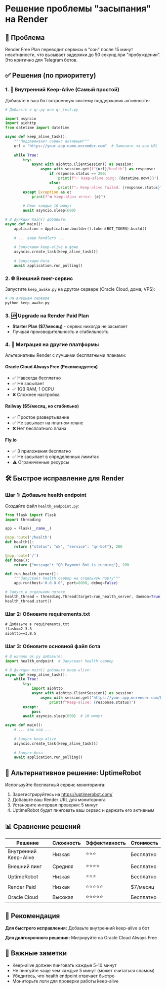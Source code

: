 # Решение проблемы "засыпания" на Render

## 🚨 Проблема
Render Free Plan переводит сервисы в "сон" после 15 минут неактивности, что вызывает задержки до 50 секунд при "пробуждении". Это критично для Telegram ботов.

## ✅ Решения (по приоритету)

### 1. 🔄 Внутренний Keep-Alive (Самый простой)

Добавьте в ваш бот встроенную систему поддержания активности:

```python
# Добавьте в qr.py или qr_test.py

import asyncio
import aiohttp
from datetime import datetime

async def keep_alive_task():
    """Поддерживает сервис активным"""
    url = "https://your-app-name.onrender.com"  # Замените на ваш URL
    
    while True:
        try:
            async with aiohttp.ClientSession() as session:
                async with session.get(f"{url}/health") as response:
                    if response.status == 200:
                        print(f"✅ Keep-alive ping: {datetime.now()}")
                    else:
                        print(f"⚠️ Keep-alive failed: {response.status}")
        except Exception as e:
            print(f"❌ Keep-alive error: {e}")
        
        # Пинг каждые 10 минут
        await asyncio.sleep(600)

# В функции main() добавьте:
async def main():
    application = Application.builder().token(BOT_TOKEN).build()
    
    # ... ваши handlers ...
    
    # Запускаем keep-alive в фоне
    asyncio.create_task(keep_alive_task())
    
    # Запускаем бота
    await application.run_polling()
```

### 2. 🌐 Внешний пинг-сервис

Запустите `keep_awake.py` на другом сервере (Oracle Cloud, дома, VPS):

```bash
# На внешнем сервере
python keep_awake.py
```

### 3. 🆙 Upgrade на Render Paid Plan

- **Starter Plan ($7/месяц)** - сервис никогда не засыпает
- Лучшая производительность и стабильность

### 4. 🚀 Миграция на другие платформы

Альтернативы Render с лучшими бесплатными планами:

#### Oracle Cloud Always Free (Рекомендуется)
- ✅ Навсегда бесплатно
- ✅ Не засыпает
- ✅ 1GB RAM, 1 OCPU
- ❌ Сложнее настройка

#### Railway ($5/месяц, но стабильно)
- ✅ Простое развертывание
- ✅ Не засыпает на платном плане
- ❌ Нет бесплатного плана

#### Fly.io
- ✅ 3 приложения бесплатно
- ✅ Не засыпает в определенных лимитах
- ⚠️ Ограниченные ресурсы

## 🛠️ Быстрое исправление для Render

### Шаг 1: Добавьте health endpoint

Создайте файл `health_endpoint.py`:

```python
from flask import Flask
import threading

app = Flask(__name__)

@app.route('/health')
def health():
    return {"status": "ok", "service": "qr-bot"}, 200

@app.route('/')
def home():
    return {"message": "QR Payment Bot is running"}, 200

def run_health_server():
    """Запускает health сервер на отдельном порту"""
    app.run(host='0.0.0.0', port=8080, debug=False)

# Запуск в отдельном потоке
health_thread = threading.Thread(target=run_health_server, daemon=True)
health_thread.start()
```

### Шаг 2: Обновите requirements.txt

```txt
# Добавьте в requirements.txt
flask==2.3.3
aiohttp==3.8.5
```

### Шаг 3: Обновите основной файл бота

```python
# В начале qr.py добавьте:
import health_endpoint  # Запускает health сервер

# В функции main() добавьте keep-alive:
async def keep_alive_task():
    while True:
        try:
            import aiohttp
            async with aiohttp.ClientSession() as session:
                async with session.get("https://your-app.onrender.com/health") as response:
                    print(f"Keep-alive: {response.status}")
        except:
            pass
        await asyncio.sleep(600)  # 10 минут

async def main():
    # ... ваш код ...
    
    # Запуск keep-alive
    asyncio.create_task(keep_alive_task())
    
    # Запуск бота
    await application.run_polling()
```

## 🔧 Альтернативное решение: UptimeRobot

Используйте бесплатный сервис мониторинга:

1. Зарегистрируйтесь на https://uptimerobot.com/
2. Добавьте ваш Render URL для мониторинга
3. Установите интервал проверки: 5 минут
4. UptimeRobot будет пинговать ваш сервис и держать его активным

## 📊 Сравнение решений

| Решение | Сложность | Эффективность | Стоимость |
|---------|-----------|---------------|-----------|
| Внутренний Keep-Alive | Низкая | ⭐⭐⭐ | Бесплатно |
| Внешний пинг | Средняя | ⭐⭐⭐⭐ | Бесплатно |
| UptimeRobot | Низкая | ⭐⭐⭐ | Бесплатно |
| Render Paid | Низкая | ⭐⭐⭐⭐⭐ | $7/месяц |
| Oracle Cloud | Высокая | ⭐⭐⭐⭐⭐ | Бесплатно |

## 🎯 Рекомендация

**Для быстрого исправления:** Добавьте внутренний keep-alive в бот

**Для долгосрочного решения:** Мигрируйте на Oracle Cloud Always Free

## 🚨 Важные заметки

- Keep-alive должен пинговать каждые 5-10 минут
- Не пингуйте чаще чем каждые 5 минут (может считаться спамом)
- Убедитесь, что health endpoint отвечает быстро
- Мониторьте логи для проверки работы keep-alive
